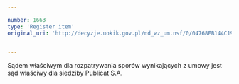 ```yaml
---

number: 1663
type: 'Register item'
original_uri: 'http://decyzje.uokik.gov.pl/nd_wz_um.nsf/0/04768FB144C19A62C12576380031F9F8?OpenDocument'


---
```


Sądem właściwym dla rozpatrywania sporów wynikających z umowy jest sąd właściwy dla siedziby Publicat S.A.
